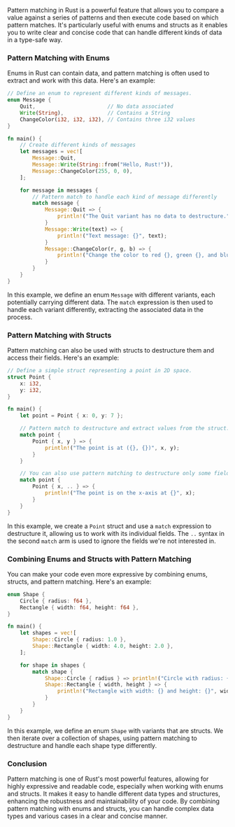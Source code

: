 Pattern matching in Rust is a powerful feature that allows you to compare a value against a series of patterns and then execute code based on which pattern matches. It's particularly useful with enums and structs as it enables you to write clear and concise code that can handle different kinds of data in a type-safe way.

### Pattern Matching with Enums

Enums in Rust can contain data, and pattern matching is often used to extract and work with this data. Here's an example:

```rust
// Define an enum to represent different kinds of messages.
enum Message {
    Quit,                       // No data associated
    Write(String),              // Contains a String
    ChangeColor(i32, i32, i32), // Contains three i32 values
}

fn main() {
    // Create different kinds of messages
    let messages = vec![
        Message::Quit,
        Message::Write(String::from("Hello, Rust!")),
        Message::ChangeColor(255, 0, 0),
    ];

    for message in messages {
        // Pattern match to handle each kind of message differently
        match message {
            Message::Quit => {
                println!("The Quit variant has no data to destructure.");
            }
            Message::Write(text) => {
                println!("Text message: {}", text);
            }
            Message::ChangeColor(r, g, b) => {
                println!("Change the color to red {}, green {}, and blue {}", r, g, b);
            }
        }
    }
}
```

In this example, we define an enum `Message` with different variants, each potentially carrying different data. The `match` expression is then used to handle each variant differently, extracting the associated data in the process.

### Pattern Matching with Structs

Pattern matching can also be used with structs to destructure them and access their fields. Here's an example:

```rust
// Define a simple struct representing a point in 2D space.
struct Point {
    x: i32,
    y: i32,
}

fn main() {
    let point = Point { x: 0, y: 7 };

    // Pattern match to destructure and extract values from the struct.
    match point {
        Point { x, y } => {
            println!("The point is at ({}, {})", x, y);
        }
    }

    // You can also use pattern matching to destructure only some fields and ignore others
    match point {
        Point { x, .. } => {
            println!("The point is on the x-axis at {}", x);
        }
    }
}
```

In this example, we create a `Point` struct and use a `match` expression to destructure it, allowing us to work with its individual fields. The `..` syntax in the second `match` arm is used to ignore the fields we're not interested in.

### Combining Enums and Structs with Pattern Matching

You can make your code even more expressive by combining enums, structs, and pattern matching. Here's an example:

```rust
enum Shape {
    Circle { radius: f64 },
    Rectangle { width: f64, height: f64 },
}

fn main() {
    let shapes = vec![
        Shape::Circle { radius: 1.0 },
        Shape::Rectangle { width: 4.0, height: 2.0 },
    ];

    for shape in shapes {
        match shape {
            Shape::Circle { radius } => println!("Circle with radius: {}", radius),
            Shape::Rectangle { width, height } => {
                println!("Rectangle with width: {} and height: {}", width, height)
            }
        }
    }
}
```

In this example, we define an enum `Shape` with variants that are structs. We then iterate over a collection of shapes, using pattern matching to destructure and handle each shape type differently.

### Conclusion

Pattern matching is one of Rust's most powerful features, allowing for highly expressive and readable code, especially when working with enums and structs. It makes it easy to handle different data types and structures, enhancing the robustness and maintainability of your code. By combining pattern matching with enums and structs, you can handle complex data types and various cases in a clear and concise manner.